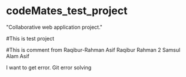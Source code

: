 # codeMates_test_project
"Collaborative web application project."

#This is test project 

#This is comment from Raqibur-Rahman
Asif
Raqibur Rahman 2
Samsul Alam Asif 

I want to get error.
Git error solving 